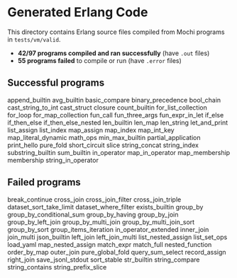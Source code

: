 # Generated Erlang Code

This directory contains Erlang source files compiled from Mochi programs in `tests/vm/valid`.

- **42/97 programs compiled and ran successfully** (have `.out` files)
- **55 programs failed** to compile or run (have `.error` files)

## Successful programs
append_builtin
avg_builtin
basic_compare
binary_precedence
bool_chain
cast_string_to_int
cast_struct
closure
count_builtin
for_list_collection
for_loop
for_map_collection
fun_call
fun_three_args
fun_expr_in_let
if_else
if_then_else
if_then_else_nested
len_builtin
len_map
len_string
let_and_print
list_assign
list_index
map_assign
map_index
map_int_key
map_literal_dynamic
math_ops
min_max_builtin
partial_application
print_hello
pure_fold
short_circuit
slice
string_concat
string_index
substring_builtin
sum_builtin
in_operator
map_in_operator
map_membership
membership
string_in_operator

## Failed programs
break_continue
cross_join
cross_join_filter
cross_join_triple
dataset_sort_take_limit
dataset_where_filter
exists_builtin
group_by
group_by_conditional_sum
group_by_having
group_by_join
group_by_left_join
group_by_multi_join
group_by_multi_join_sort
group_by_sort
group_items_iteration
in_operator_extended
inner_join
join_multi
json_builtin
left_join
left_join_multi
list_nested_assign
list_set_ops
load_yaml
map_nested_assign
match_expr
match_full
nested_function
order_by_map
outer_join
pure_global_fold
query_sum_select
record_assign
right_join
save_jsonl_stdout
sort_stable
str_builtin
string_compare
string_contains
string_prefix_slice
